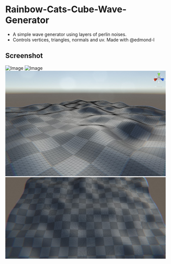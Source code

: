 # Rainbow-Cats-Cube-Wave-Generator
 - A simple wave generator using layers of perlin noises. 
 - Controls vertices, triangles, normals and uv. Made with @edmond-l
## Screenshot
![Image](https://github.com/UxxHans/Rainbow-Cats-Cube-Wave-Generator/blob/main/Pic/Animation02.gif)
![Image](https://github.com/UxxHans/Rainbow-Cats-Cube-Wave-Generator/blob/main/Pic/Animation01.gif)
![Image](https://github.com/UxxHans/Rainbow-Cats-Cube-Wave-Generator/blob/main/Pic/Mesh01.jpg)
![Image](https://github.com/UxxHans/Rainbow-Cats-Cube-Wave-Generator/blob/main/Pic/Mesh02.jpg)
